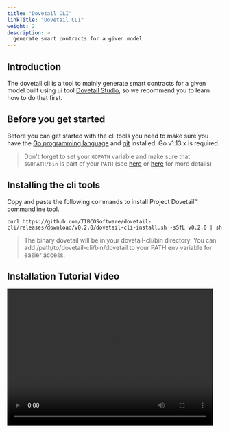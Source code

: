 ```yaml
---
title: "Dovetail CLI"
linkTitle: "Dovetail CLI"
weight: 2
description: >
  generate smart contracts for a given model
---
```


## Introduction
The dovetail cli is a tool to mainly generate smart contracts for a given model built using ui tool [Dovetail Studio](ch01-01-installation.md), so we recommend you to learn how to do that first.

## Before you get started
Before you can get started with the cli tools you need to make sure you have the [Go programming language](https://golang.org/doc/install) and [git](https://git-scm.com/book/en/v2/Getting-Started-Installing-Git) installed. Go v1.13.x is required.

> Don't forget to set your `GOPATH` variable and make sure that `$GOPATH/bin` is part of your `PATH`
>(see [here](https://golang.org/doc/code.html#GOPATH) or [here](https://github.com/golang/go/wiki/SettingGOPATH) for more details)

## Installing the cli tools

Copy and paste the following commands to install Project Dovetail™ commandline tool.

```
curl https://github.com/TIBCOSoftware/dovetail-cli/releases/download/v0.2.0/dovetail-cli-install.sh -sSfL v0.2.0 | sh
```

>The binary dovetail will be in your dovetail-cli/bin directory.
>You can add /path/to/dovetail-cli/bin/dovetail to your PATH env variable for easier access. 


## Installation Tutorial Video

<video width="480" height="320" controls="controls">
    <source src="https://github.com/TIBCOSoftware/dovetail/blob/master/src/videos/dovetail_cli_install.mp4?raw=true" type="video/mp4">
</video>
